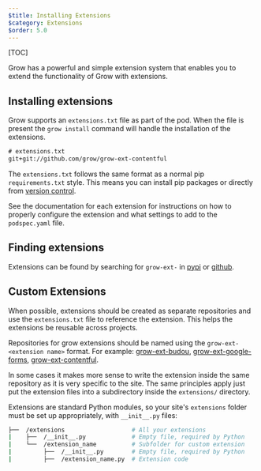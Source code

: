 ```yaml
---
$title: Installing Extensions
$category: Extensions
$order: 5.0
---
```

[TOC]

Grow has a powerful and simple extension system that enables you to extend the
functionality of Grow with extensions.

## Installing extensions

Grow supports an `extensions.txt` file as part of the pod. When the file is
present the `grow install` command will handle the installation of the
extensions.

```txt
# extensions.txt
git+git://github.com/grow/grow-ext-contentful
```

The `extensions.txt` follows the same format as a normal pip `requirements.txt`
style. This means you can install pip packages or directly from
[version control][vcs].

See the documentation for each extension for instructions on how to properly
configure the extension and what settings to add to the `podspec.yaml` file.

## Finding extensions

Extensions can be found by searching for `grow-ext-` in [pypi][pypi] or
[github][github].

## Custom Extensions

When possible, extensions should be created as separate repositories and use the `extensions.txt` file to reference the extension. This helps the extensions be reusable across projects.

Repositories for grow extensions should be named using the `grow-ext-<extension name>` format. For example: [grow-ext-budou](https://github.com/grow/grow-ext-budou), [grow-ext-google-forms](https://github.com/grow/grow-ext-google-forms), [grow-ext-contentful](https://github.com/grow/grow-ext-contentful).

In some cases it makes more sense to write the extension inside the same repository as it is very specific to the site. The same principles apply just put the extension files into a subdirectory inside the `extensions/` directory.

Extensions are standard Python modules, so your site's `extensions` folder must be set up appropriately, with `__init__.py` files:

```bash
├──  /extensions                   # All your extensions
|    ├──  /__init__.py             # Empty file, required by Python
|    └──  /extension_name          # Subfolder for custom extension
|         ├──  /__init__.py        # Empty file, required by Python
|         ├──  /extension_name.py  # Extension code
```

[vcs]: https://pip.pypa.io/en/stable/reference/pip_install/#vcs-support
[pypi]: https://pypi.org/search/?q=grow-ext-
[github]: https://github.com/search?q=%22grow-ext-%22&type=Repositories&utf8=%E2%9C%93

